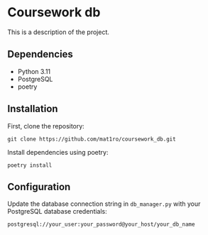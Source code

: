 <!DOCTYPE html>
<html lang="en">
<head>
  <meta charset="UTF-8">
  <meta name="viewport" content="width=device-width, initial-scale=1.0">
</head>
<body>
  <h1>Coursework db</h1>
  <p>This is a description of the project.</p>

<h2>Dependencies</h2>
  <ul>
    <li>Python 3.11</li>
    <li>PostgreSQL</li>
    <li>poetry</li>
  </ul>

<h2>Installation</h2>
  <p>First, clone the repository:</p>
  <pre><code>git clone https://github.com/mat1ro/coursework_db.git</code></pre>
  <p>Install dependencies using poetry:</p>
  <pre><code>poetry install</code></pre>

<h2>Configuration</h2>
  <p>Update the database connection string in <code>db_manager.py</code> with your PostgreSQL database credentials:</p>
  <pre><code>postgresql://your_user:your_password@your_host/your_db_name</code></pre>
</body>
</html>
